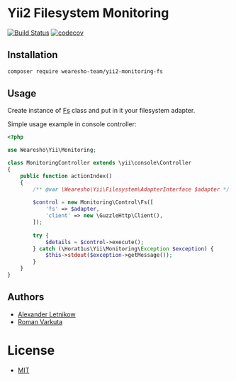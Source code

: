# Yii2 Filesystem Monitoring
[![Build Status](https://travis-ci.org/wearesho-team/yii2-monitoring-fs.svg?branch=master)](https://travis-ci.org/wearesho-team/yii2-monitoring-fs)
[![codecov](https://codecov.io/gh/wearesho-team/yii2-monitoring-fs/branch/master/graph/badge.svg)](https://codecov.io/gh/wearesho-team/yii2-monitoring-fs)

## Installation

```bash
composer require wearesho-team/yii2-monitoring-fs
```

## Usage

Create instance of [Fs](./src/Control/Fs.php) class and put in it your filesystem adapter.

Simple usage example in console controller:

```php
<?php

use Wearesho\Yii\Monitoring;

class MonitoringController extends \yii\console\Controller
{
    public function actionIndex()
    {
        /** @var \Wearesho\Yii\Filesystem\AdapterInterface $adapter */
        
        $control = new Monitoring\Control\Fs([
            'fs' => $adapter,
            'client' => new \GuzzleHttp\Client(),
        ]);
        
        try {
            $details = $control->execute();
        } catch (\Horat1us\Yii\Monitoring\Exception $exception) {
            $this->stdout($exception->getMessage());
        }
    }
}

```

## Authors
- [Alexander Letnikow](mailto:reclamme@gmail.com)
- [Roman Varkuta](mailto:roman.varkuta@gmail.com)

# License
- [MIT](./LICENSE)

